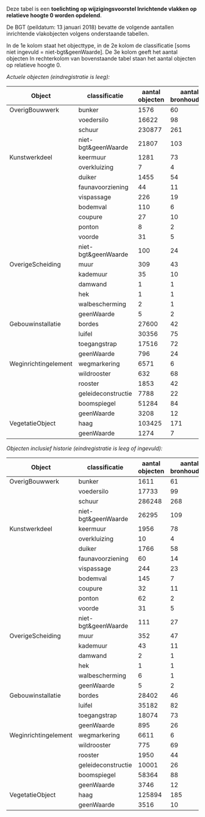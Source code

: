 Deze tabel is een **toelichting op wijzigingsvoorstel Inrichtende vlakken op
relatieve hoogte 0 worden opdelend**.

De BGT (peildatum: 13 januari 2018) bevatte de volgende aantallen inrichtende
vlakobjecten volgens onderstaande tabellen.

In de 1e kolom staat het objecttype, in de 2e kolom de classificatie [soms niet
ingevuld = niet-bgt&geenWaarde]. De 3e kolom geeft het aantal objecten In
rechterkolom van bovenstaande tabel staan het aantal objecten op relatieve
hoogte 0.

*Actuele objecten (eindregistratie is leeg):*

| **Object**           | **classificatie**   | **aantal objecten** | **aantal bronhouders** |
|----------------------|---------------------|---------------------|------------------------|
| OverigBouwwerk       | bunker              | 1576                | 60                     |
|                      | voedersilo          | 16622               | 98                     |
|                      | schuur              | 230877              | 261                    |
|                      | niet-bgt&geenWaarde | 21807               | 103                    |
| Kunstwerkdeel        | keermuur            | 1281                | 73                     |
|                      | overkluizing        | 7                   | 4                      |
|                      | duiker              | 1455                | 54                     |
|                      | faunavoorziening    | 44                  | 11                     |
|                      | vispassage          | 226                 | 19                     |
|                      | bodemval            | 110                 | 6                      |
|                      | coupure             | 27                  | 10                     |
|                      | ponton              | 8                   | 2                      |
|                      | voorde              | 31                  | 5                      |
|                      | niet-bgt&geenWaarde | 100                 | 24                     |
| OverigeScheiding     | muur                | 309                 | 43                     |
|                      | kademuur            | 35                  | 10                     |
|                      | damwand             | 1                   | 1                      |
|                      | hek                 | 1                   | 1                      |
|                      | walbescherming      | 2                   | 1                      |
|                      | geenWaarde          | 5                   | 2                      |
| Gebouwinstallatie    | bordes              | 27600               | 42                     |
|                      | luifel              | 30356               | 75                     |
|                      | toegangstrap        | 17516               | 72                     |
|                      | geenWaarde          | 796                 | 24                     |
| Weginrichtingelement | wegmarkering        | 6571                | 6                      |
|                      | wildrooster         | 632                 | 68                     |
|                      | rooster             | 1853                | 42                     |
|                      | geleideconstructie  | 7788                | 22                     |
|                      | boomspiegel         | 51284               | 84                     |
|                      | geenWaarde          | 3208                | 12                     |
| VegetatieObject      | haag                | 103425              | 171                    |
|                      | geenWaarde          | 1274                | 7                      |

*Objecten inclusief historie (eindregistratie is leeg of ingevuld):*

| **Object**           | **classificatie**   | **aantal objecten** | **aantal bronhouders** |
|----------------------|---------------------|---------------------|------------------------|
| OverigBouwwerk       | bunker              | 1611                | 61                     |
|                      | voedersilo          | 17733               | 99                     |
|                      | schuur              | 286248              | 268                    |
|                      | niet-bgt&geenWaarde | 26295               | 109                    |
| Kunstwerkdeel        | keermuur            | 1956                | 78                     |
|                      | overkluizing        | 10                  | 4                      |
|                      | duiker              | 1766                | 58                     |
|                      | faunavoorziening    | 60                  | 14                     |
|                      | vispassage          | 244                 | 23                     |
|                      | bodemval            | 145                 | 7                      |
|                      | coupure             | 32                  | 11                     |
|                      | ponton              | 62                  | 2                      |
|                      | voorde              | 31                  | 5                      |
|                      | niet-bgt&geenWaarde | 111                 | 27                     |
| OverigeScheiding     | muur                | 352                 | 47                     |
|                      | kademuur            | 43                  | 11                     |
|                      | damwand             | 2                   | 1                      |
|                      | hek                 | 1                   | 1                      |
|                      | walbescherming      | 6                   | 1                      |
|                      | geenWaarde          | 5                   | 2                      |
| Gebouwinstallatie    | bordes              | 28402               | 46                     |
|                      | luifel              | 35182               | 82                     |
|                      | toegangstrap        | 18074               | 73                     |
|                      | geenWaarde          | 895                 | 26                     |
| Weginrichtingelement | wegmarkering        | 6611                | 6                      |
|                      | wildrooster         | 775                 | 69                     |
|                      | rooster             | 1950                | 44                     |
|                      | geleideconstructie  | 10001               | 26                     |
|                      | boomspiegel         | 58364               | 88                     |
|                      | geenWaarde          | 3746                | 12                     |
| VegetatieObject      | haag                | 125894              | 185                    |
|                      | geenWaarde          | 3516                | 10                     |
